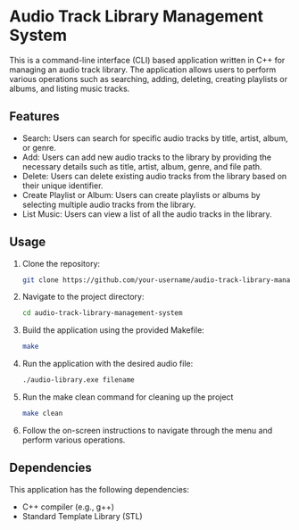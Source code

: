 # Audio Track Library Management System

This is a command-line interface (CLI) based application written in C++ for managing an audio track library. The application allows users to perform various operations such as searching, adding, deleting, creating playlists or albums, and listing music tracks.

## Features

- Search: Users can search for specific audio tracks by title, artist, album, or genre.
- Add: Users can add new audio tracks to the library by providing the necessary details such as title, artist, album, genre, and file path.
- Delete: Users can delete existing audio tracks from the library based on their unique identifier.
- Create Playlist or Album: Users can create playlists or albums by selecting multiple audio tracks from the library.
- List Music: Users can view a list of all the audio tracks in the library.

## Usage

1. Clone the repository:

    ```bash
    git clone https://github.com/your-username/audio-track-library-management-system.git
    ```

2. Navigate to the project directory:

    ```bash
    cd audio-track-library-management-system
    ```

3. Build the application using the provided Makefile:

    ```bash
    make
    ```

4. Run the application with the desired audio file:
    ```bash
    ./audio-library.exe filename
    ```

5. Run the make clean command for cleaning up the project
    ```bash
    make clean
    ```

6. Follow the on-screen instructions to navigate through the menu and perform various operations.

## Dependencies

This application has the following dependencies:

- C++ compiler (e.g., g++)
- Standard Template Library (STL)